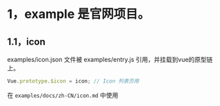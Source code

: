 # 1，example 是官网项目。

## 1.1，icon
examples/icon.json 文件被 examples/entry.js 引用，并挂载到vue的原型链上。
``` js
Vue.prototype.$icon = icon; // Icon 列表页用
```
在 `examples/docs/zh-CN/icon.md` 中使用
